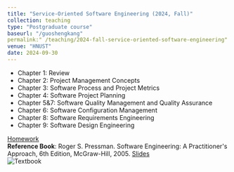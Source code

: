 ```yaml
---
title: "Service-Oriented Software Engineering (2024, Fall)"
collection: teaching
type: "Postgraduate course"
baseurl: "/guoshengkang"
permalink:" /teaching/2024-fall-service-oriented-software-engineering"
venue: "HNUST"
date: 2024-09-30
---
```

* Chapter 1: Review
* Chapter 2: Project Management Concepts
* Chapter 3: Software Process and Project Metrics
* Chapter 4: Software Project Planning
* Chapter 5&7: Software Quality Management and Quality Assurance
* Chapter 6: Software Configuration Management
* Chapter 8: Software Requirements Engineering
* Chapter 9: Software Design Engineering


[Homework](https://github.com/guoshengkang/guoshengkang.github.io/blob/master/_teaching/2021-spring-advanced-software-engineering-HW.md)  
**Reference Book**: Roger S. Pressman. Software Engineering: A Practitioner's Approach, 6th Edition, McGraw-Hill, 2005. [Slides](https://pan.baidu.com/s/1HN58IC9znGtXPRKMnhN7dw)  
![Textbook](http://guoshengkang.github.io/files/2021-spring-advanced-software-engineering-教材封面.jpg)
